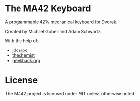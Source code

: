 The MA42 Keyboard
=================

A programmable 42% mechanical keyboard for Dvorak.

Created by Michael Gobeli and Adam Schwartz.

With the help of:

- [jdcarpe](https://geekhack.org/index.php?action=profile;u=17386)
- [thechemist](https://geekhack.org/index.php?action=profile;u=27275)
- [geekhack.org](https://geekhack.org/index.php)

# License
The MA42 project is licensed under MIT unless otherwise noted.


